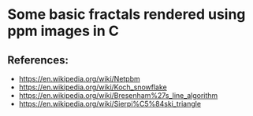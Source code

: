 # Some basic fractals rendered using ppm images in C

## References:
- https://en.wikipedia.org/wiki/Netpbm
- https://en.wikipedia.org/wiki/Koch_snowflake
- https://en.wikipedia.org/wiki/Bresenham%27s_line_algorithm
- https://en.wikipedia.org/wiki/Sierpi%C5%84ski_triangle

